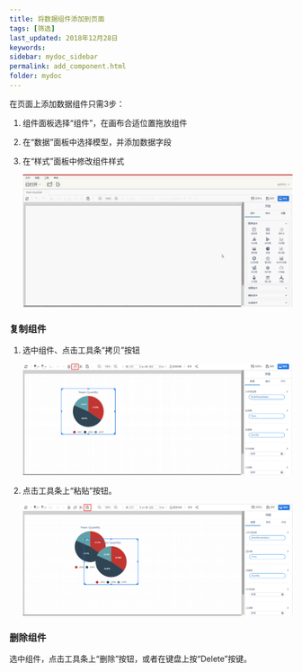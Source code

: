 ```yaml
---
title: 将数据组件添加到页面
tags: [筛选]
last_updated: 2018年12月28日
keywords: 
sidebar: mydoc_sidebar
permalink: add_component.html
folder: mydoc
---
```


在页面上添加数据组件只需3步：

1. 组件面板选择“组件”，在画布合适位置拖放组件

2. 在“数据”面板中选择模型，并添加数据字段

3. 在“样式”面板中修改组件样式

   ![2019.11.21-13.25.49](../../../images/2019.11.21-13.25.49.gif)

### 复制组件

1. 选中组件、点击工具条“拷贝”按钮

   ![image-20191122142438088](../../../images/image-20191122142438088.png)

2. 点击工具条上“粘贴”按钮。

   ![image-20191122142559508](../../../images/image-20191122142559508.png)
### 删除组件
选中组件，点击工具条上“删除”按钮，或者在键盘上按“Delete”按键。